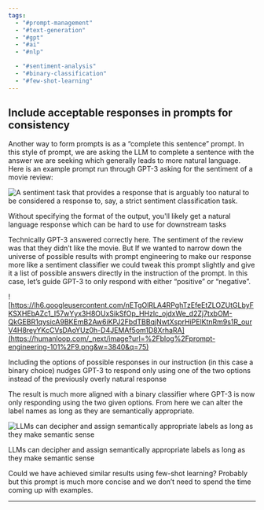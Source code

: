 ```yaml
---
tags:
  - "#prompt-management"
  - "#text-generation"
  - "#gpt"
  - "#ai"
  - "#nlp"

  - "#sentiment-analysis"
  - "#binary-classification"
  - "#few-shot-learning"
---
```

## Include acceptable responses in prompts for consistency

Another way to form prompts is as a “complete this sentence” prompt. In this style of prompt, we are asking the LLM to complete a sentence with the answer we are seeking which generally leads to more natural language. Here is an example prompt run through GPT-3 asking for the sentiment of a movie review:

![A sentiment task that provides a response that is arguably too natural to be considered a response to, say, a strict sentiment classification task.](https://humanloop.com/_next/image?url=%2Fblog%2Fprompt-engineering-101%2F8.png&w=3840&q=75)

Without specifying the format of the output, you'll likely get a natural language response which can be hard to use for downstream tasks

Technically GPT-3 answered correctly here. The sentiment of the review was that they didn’t like the movie. But If we wanted to narrow down the universe of possible results with prompt engineering to make our response more like a sentiment classifier we could tweak this prompt slightly and give it a list of possible answers directly in the instruction of the prompt. In this case, let’s guide GPT-3 to only respond with either “positive” or “negative”.

![https://lh6.googleusercontent.com/nETgOlRLA4RPghTzEfeEtZLOZUtGLbyFKSXHEbAZc1_I57wYyx3H8OUxSikSfOp_HHzlc_ojdxWe_d2Zj7txbOM-QkGEBR1qysicA9BKEmB2Aw6iKPJ2FbdTBBqjNwtXsprHiPElKtnRm9s1R_ourV4H8reyYKcCVsDAoYUz0h-D4JEMAf5om1D8XrhaRA](https://humanloop.com/_next/image?url=%2Fblog%2Fprompt-engineering-101%2F9.png&w=3840&q=75)

Including the options of possible responses in our instruction (in this case a binary choice) nudges GPT-3 to respond only using one of the two options instead of the previously overly natural response

The result is much more aligned with a binary classifier where GPT-3 is now only responding using the two given options. From here we can alter the label names as long as they are semantically appropriate.

![LLMs can decipher and assign semantically appropriate labels as long as they make semantic sense](https://humanloop.com/_next/image?url=%2Fblog%2Fprompt-engineering-101%2F10.png&w=3840&q=75)

LLMs can decipher and assign semantically appropriate labels as long as they make semantic sense

Could we have achieved similar results using few-shot learning? Probably but this prompt is much more concise and we don’t need to spend the time coming up with examples.

---